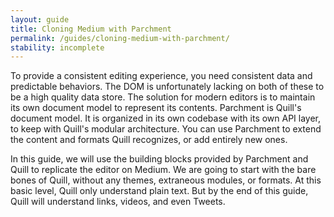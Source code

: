 ```yaml
---
layout: guide
title: Cloning Medium with Parchment
permalink: /guides/cloning-medium-with-parchment/
stability: incomplete
---
```


To provide a consistent editing experience, you need consistent data and predictable behaviors. The DOM is unfortunately lacking on both of these to be a high quality data store. The solution for modern editors is to maintain its own document model to represent its contents. Parchment is Quill's document model. It is organized in its own codebase with its own API layer, to keep with Quill's modular architecture. You can use Parchment to extend the content and formats Quill recognizes, or add entirely new ones.

In this guide, we will use the building blocks provided by Parchment and Quill to replicate the editor on Medium. We are going to start with the bare bones of Quill, without any themes, extraneous modules, or formats. At this basic level, Quill only understand plain text. But by the end of this guide, Quill will understand links, videos, and even Tweets.

<div data-height="600" data-theme-id="23269" data-slug-hash="qNJrYB" data-default-tab="result" data-embed-version="2" class="codepen"><pre><code>


<!-- script -->
<script src="//codepen.io/assets/embed/ei.js" type="text/javascript"></script>
<!-- script -->
